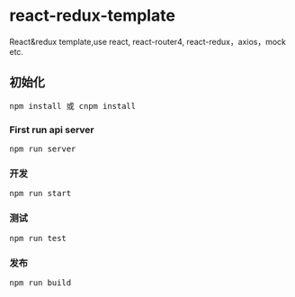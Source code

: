 # react-redux-template
React&redux template,use react, react-router4, react-redux，axios，mock etc.
<h2>初始化</h2>
<pre>npm install 或 cnpm install</pre>
<h3>First run api server</h3>
<pre>npm run server</pre>
<h3>开发</h3>
<pre>npm run start</pre>
<h3>测试</h3>
<pre>npm run test</pre>
<h3>发布</h3>
<pre>npm run build</pre>
